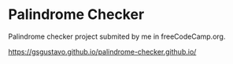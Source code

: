 # Palindrome Checker

Palindrome checker project submited by me in freeCodeCamp.org.


https://gsgustavo.github.io/palindrome-checker.github.io/
